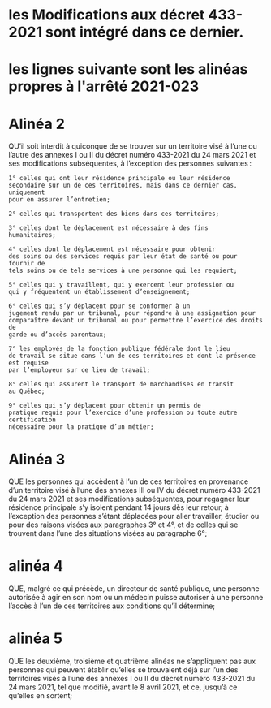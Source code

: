 # les Modifications aux décret 433-2021 sont intégré dans ce dernier.

# les lignes suivante sont les alinéas propres à l'arrêté 2021-023

# Alinéa 2

QU’il soit interdit à quiconque de se trouver sur un territoire
visé à l’une ou l’autre des annexes I ou II du décret numéro 433-2021 du
24 mars 2021 et ses modifications subséquentes, à l’exception des
personnes suivantes :

    1° celles qui ont leur résidence principale ou leur résidence
    secondaire sur un de ces territoires, mais dans ce dernier cas, uniquement
    pour en assurer l’entretien;

    2° celles qui transportent des biens dans ces territoires;

    3° celles dont le déplacement est nécessaire à des fins
    humanitaires;

    4° celles dont le déplacement est nécessaire pour obtenir
    des soins ou des services requis par leur état de santé ou pour fournir de
    tels soins ou de tels services à une personne qui les requiert;

    5° celles qui y travaillent, qui y exercent leur profession ou
    qui y fréquentent un établissement d’enseignement;

    6° celles qui s’y déplacent pour se conformer à un
    jugement rendu par un tribunal, pour répondre à une assignation pour
    comparaître devant un tribunal ou pour permettre l’exercice des droits de
    garde ou d’accès parentaux;

    7° les employés de la fonction publique fédérale dont le lieu
    de travail se situe dans l’un de ces territoires et dont la présence est requise
    par l’employeur sur ce lieu de travail;

    8° celles qui assurent le transport de marchandises en transit
    au Québec;

    9° celles qui s’y déplacent pour obtenir un permis de
    pratique requis pour l’exercice d’une profession ou toute autre certification
    nécessaire pour la pratique d’un métier;

# Alinéa 3

QUE les personnes qui accèdent à l’un de ces territoires en
provenance d’un territoire visé à l’une des annexes III ou IV du décret
numéro 433-2021 du 24 mars 2021 et ses modifications subséquentes,
pour regagner leur résidence principale s’y isolent pendant 14 jours dès leur
retour, à l’exception des personnes s’étant déplacées pour aller travailler, étudier ou
pour des raisons visées aux paragraphes 3° et 4°, et de celles qui se
trouvent dans l’une des situations visées au paragraphe 6°;

# alinéa 4

QUE, malgré ce qui précède, un directeur de santé publique,
une personne autorisée à agir en son nom ou un médecin puisse autoriser
à une personne l’accès à l’un de ces territoires aux conditions qu’il
détermine;

# alinéa 5

QUE les deuxième, troisième et quatrième alinéas ne
s’appliquent pas aux personnes qui peuvent établir qu’elles se trouvaient
déjà sur l’un des territoires visés à l’une des annexes I ou II du décret
numéro 433-2021 du 24 mars 2021, tel que modifié, avant le 8 avril 2021, et
ce, jusqu’à ce qu’elles en sortent;
